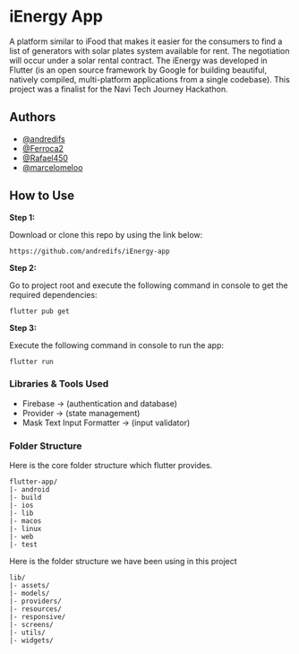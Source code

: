 # iEnergy App

A platform similar to iFood that makes it easier for the consumers to find a list of generators with solar plates system available for rent. The negotiation will occur under a solar rental contract. The iEnergy was developed in Flutter (is an open source framework by Google for building beautiful, natively compiled, multi-platform applications from a single codebase). This project was a finalist for the Navi Tech Journey Hackathon.

## Authors

- [@andredifs](https://github.com/andredifs)
- [@Ferroca2](https://github.com/Ferroca2)
- [@Rafael450](https://github.com/Rafael450)
- [@marcelomeloo](https://github.com/marcelomeloo)

## How to Use 

**Step 1:**

Download or clone this repo by using the link below:

```
https://github.com/andredifs/iEnergy-app
```

**Step 2:**

Go to project root and execute the following command in console to get the required dependencies: 

```
flutter pub get 
```

**Step 3:**

Execute the following command in console to run the app:

```
flutter run
```

### Libraries & Tools Used

* Firebase -> (authentication and database)
* Provider -> (state management)
* Mask Text Input Formatter -> (input validator)

### Folder Structure
Here is the core folder structure which flutter provides.

```
flutter-app/
|- android
|- build
|- ios
|- lib
|- macos
|- linux
|- web
|- test
```

Here is the folder structure we have been using in this project

```
lib/
|- assets/
|- models/
|- providers/
|- resources/
|- responsive/
|- screens/
|- utils/
|- widgets/
```
